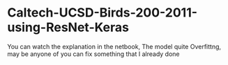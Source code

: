 # Caltech-UCSD-Birds-200-2011-using-ResNet-Keras
You can watch the explanation in the netbook, The model quite Overfittng, may be anyone of you can fix something that I already done
